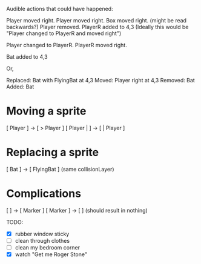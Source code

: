 Audible actions that could have happened:

Player moved right.
Player moved right. Box moved right. (might be read backwards?)
Player removed. PlayerR added to 4,3  (Ideally this would be "Player changed to PlayerR and moved right")

Player changed to PlayerR.
PlayerR moved right.


Bat added to 4,3

Or,

Replaced: Bat with FlyingBat at 4,3
Moved: Player right at 4,3
Removed: Bat
Added: Bat


# Moving a sprite

[ Player ] -> [ > Player ]
[ Player | ] -> [ | Player ]

# Replacing a sprite

[ Bat ] -> [ FlyingBat ] (same collisionLayer)

# Complications

[ ] -> [ Marker ]
[ Marker ] -> [ ] (should result in nothing)


TODO: 

- [x] rubber window sticky
- [ ] clean through clothes
- [ ] clean my bedroom corner
- [x] watch "Get me Roger Stone"
